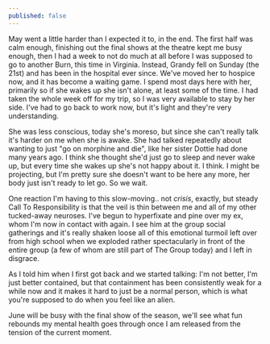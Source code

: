 ```yaml
---
published: false
---
```

May went a little harder than I expected it to, in the end. The first half was calm enough, finishing out the final shows at the theatre kept me busy enough, then I had a week to not do much at all before I was supposed to go to another Burn, this time in Virginia. Instead, Grandy fell on Sunday (the 21st) and has been in the hospital ever since. We've moved her to hospice now, and it has become a waiting game. I spend most days here with her, primarily so if she wakes up she isn't alone, at least some of the time. I had taken the whole week off for my trip, so I was very available to stay by her side. I've had to go back to work now, but it's light and they're very understanding.

She was less conscious, today she's moreso, but since she can't really talk it's harder on me when she is awake. She had talked repeatedly about wanting to just "go on morphine and die", like her sister Dottie had done many years ago. I think she thought she'd just go to sleep and never wake up, but every time she wakes up she's not happy about it. I think. I might be projecting, but I'm pretty sure she doesn't want to be here any more, her body just isn't ready to let go. So we wait.

One reaction I'm having to this slow-moving.. not *crisis*, exactly, but steady Call To Responsibility is that the veil is thin between me and all of my other tucked-away neuroses. I've begun to hyperfixate and pine over my ex, whom I'm now in contact with again. I see him at the group social gatherings and it's really shaken loose all of this emotional turmoil left over from high school when we exploded rather spectacularly in front of the entire group (a few of whom are still part of The Group today) and I left in disgrace.

As I told him when I first got back and we started talking: I'm not better, I'm just better contained, but that containment has been consistently weak for a while now and it makes it hard to just be a normal person, which is what you're supposed to do when you feel like an alien.

June will be busy with the final show of the season, we'll see what fun rebounds my mental health goes through once I am released from the tension of the current moment.